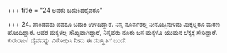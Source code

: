 +++
title = "24 ಅವರು ಬದುಕಿದರೈವರೂ"

+++
24. ಪಾಂಡವರು ಐವರೂ ಬದುಕಿ ಉಳಿದಿದ್ದಾರೆ. ನಿನ್ನ ನೂರ್ವರಲ್ಲಿ ನೀನೊಬ್ಬನುಳಿದು ಮಿಕ್ಕೆಲ್ಲರೂ  ಮರಣ ಹೊಂದಿದ್ದಾರೆ. ಅವರ ಮಕ್ಕಳೆಲ್ಲ ಸೌಖ್ಯವಾಗಿದ್ದಾರೆ, ನಿನ್ನವರು ನೂರು ಜನ ಮಕ್ಕಳೂ ಯುಮನ ಲೆಕ್ಕಕ್ಕೆ ಸೇರಿದ್ದಾರೆ. ಕುರುರಾಜ! ದೈವವನ್ನು ವಿರೋಧಿಸಿ ನೀನು ಈ ದುಃಸ್ಥಿತಿಗೆ ಬಂದೆ.